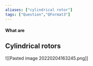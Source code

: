 ```yaml
---
aliases: ["cylindrical rotor"]
tags: ["Question","QFormat3"]
---
```


#### What are
## Cylindrical rotors



![[Pasted image 20220204163245.png]]